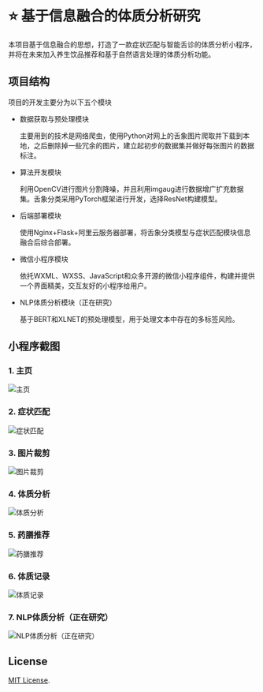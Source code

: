 # :star: 基于信息融合的体质分析研究

本项目基于信息融合的思想，打造了一款症状匹配与智能舌诊的体质分析小程序，并将在未来加入养生饮品推荐和基于自然语言处理的体质分析功能。

##  项目结构
项目的开发主要分为以下五个模块

- 数据获取与预处理模块

    主要用到的技术是网络爬虫，使用Python对网上的舌象图片爬取并下载到本地，之后删除掉一些冗余的图片，建立起初步的数据集并做好每张图片的数据标注。
- 算法开发模块

    利用OpenCV进行图片分割降噪，并且利用imgaug进行数据增广扩充数据集。舌象分类采用PyTorch框架进行开发，选择ResNet构建模型。

- 后端部署模块

    使用Nginx+Flask+阿里云服务器部署，将舌象分类模型与症状匹配模块信息融合后综合部署。

- 微信小程序模块

    依托WXML、WXSS、JavaScript和众多开源的微信小程序组件，构建并提供一个界面精美，交互友好的小程序给用户。

- NLP体质分析模块（正在研究）

    基于BERT和XLNET的预处理模型，用于处理文本中存在的多标签风险。

## 小程序截图

### 1. 主页

![主页](https://github.com/charfole/HeyConstitution/blob/master/img/%E4%B8%BB%E9%A1%B5.png)

### 2. 症状匹配

![症状匹配](https://github.com/charfole/HeyConstitution/blob/master/img/%E7%97%87%E7%8A%B6%E5%8C%B9%E9%85%8D.png)

### 3. 图片裁剪

![图片裁剪](https://github.com/charfole/HeyConstitution/blob/master/img/%E5%9B%BE%E7%89%87%E8%A3%81%E5%89%AA.png)

### 4. 体质分析

![体质分析](https://github.com/charfole/HeyConstitution/blob/master/img/%E4%BD%93%E8%B4%A8%E5%88%86%E6%9E%90.png)

### 5. 药膳推荐

![药膳推荐](https://github.com/charfole/HeyConstitution/blob/master/img/%E8%8D%AF%E8%86%B3%E6%8E%A8%E8%8D%90.png)

### 6. 体质记录

![体质记录](https://github.com/charfole/HeyConstitution/blob/master/img/%E4%BD%93%E8%B4%A8%E8%AE%B0%E5%BD%95.png)

### 7. NLP体质分析（正在研究）

![NLP体质分析（正在研究）](https://github.com/charfole/HeyConstitution/blob/master/img/NLP.png)

## License

[MIT License](https://github.com/charfole/HeyConstitution/blob/master/LICENSE).
